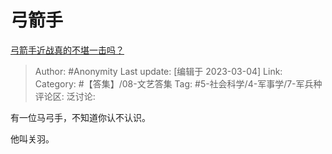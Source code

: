 # 弓箭手
[弓箭手近战真的不堪一击吗？](https://www.zhihu.com/question/584880594/answer/2920417764)

> Author: #Anonymity
> Last update: [编辑于 2023-03-04]
> Link:
> Category: #【答集】/08-文艺答集
> Tag: #5-社会科学/4-军事学/7-军兵种
> 评论区:
> 泛讨论:

有一位马弓手，不知道你认不认识。

他叫关羽。
